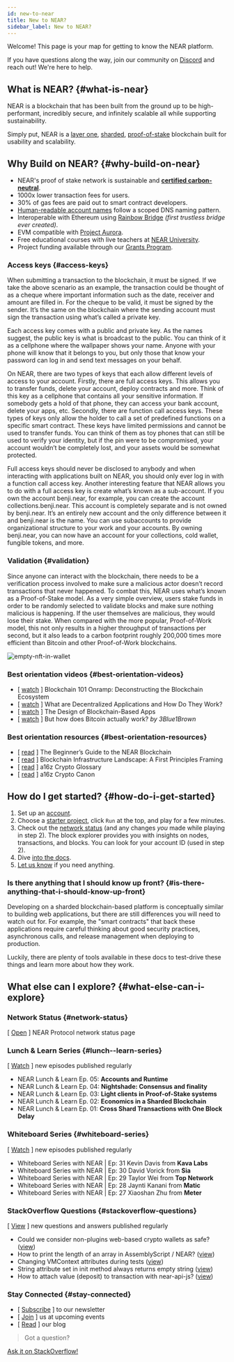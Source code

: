 ```yaml
---
id: new-to-near
title: New to NEAR?
sidebar_label: New to NEAR?
---
```


Welcome! This page is your map for getting to know the NEAR platform.

If you have questions along the way, join our community on [Discord](http://near.chat/) and reach out! We're here to help.

## What is NEAR? {#what-is-near}

NEAR is a blockchain that has been built from the ground up to be high-performant, incredibly secure, and infinitely scalable all while supporting sustainability. 

Simply put, NEAR is a [layer one](https://blockchain-comparison.com/blockchain-protocols/), [sharded](https://near.org/blog/near-launches-simple-nightshade-the-first-step-towards-a-sharded-blockchain/), [proof-of-stake](https://en.wikipedia.org/wiki/Proof_of_stake) blockchain built for usability and scalability.

## Why Build on NEAR? {#why-build-on-near}

- NEAR's proof of stake network is sustainable and **[certified carbon-neutral](https://near.org/blog/the-near-blockchain-is-climate-neutral/)**.
- 1000x lower transaction fees for users.
- 30% of gas fees are paid out to smart contract developers.
- [Human-readable account names](https://docs.near.org/docs/concepts/account) follow a scoped DNS naming pattern.
- Interoperable with Ethereum using [Rainbow Bridge](https://rainbowbridge.app/transfer) _(first trustless bridge ever created)_.
- EVM compatible with [Project Aurora](http://www.aurora.dev).
- Free educational courses with live teachers at [NEAR University](http://near.university).
- Project funding available through our [Grants Program](http://near.org/grants).
 

 
### Access keys {#access-keys}
When submitting a transaction to the blockchain, it must be signed. If we take the above scenario as an example, the transaction could be thought of as a cheque where important information such as the date, receiver and amount are filled in. For the cheque to be valid, it must be signed by the sender. It’s the same on the blockchain where the sending account must sign the transaction using what’s called a private key.
 
Each access key comes with a public and private key. As the names suggest, the public key is what is broadcast to the public. You can think of it as a cellphone where the wallpaper shows your name. Anyone with your phone will know that it belongs to you, but only those that know your password can log in and send text messages on your behalf.
 
On NEAR, there are two types of keys that each allow different levels of access to your account. Firstly, there are full access keys. This allows you to transfer funds, delete your account, deploy contracts and more. Think of this key as a cellphone that contains all your sensitive information. If somebody gets a hold of that phone, they can access your bank account, delete your apps, etc. Secondly, there are function call access keys. These types of keys only allow the holder to call a set of predefined functions on a specific smart contract. These keys have limited permissions and cannot be used to transfer funds. You can think of them as toy phones that can still be used to verify your identity, but if the pin were to be compromised, your account wouldn’t be completely lost, and your assets would be somewhat protected.
 
Full access keys should never be disclosed to anybody and when interacting with applications built on NEAR, you should only ever log in with a function call access key. Another interesting feature that NEAR allows you to do with a full access key is create what’s known as a sub-account. If you own the account benji.near, for example, you can create the account collections.benji.near. This account is completely separate and is not owned by benji.near. It’s an entirely new account and the only difference between it and benji.near is the name. You can use subaccounts to provide organizational structure to your work and your accounts. By owning benji.near, you can now have an account for your collections, cold wallet, fungible tokens, and more.­­

### Validation {#validation} 
Since anyone can interact with the blockchain, there needs to be a verification process involved to make sure a malicious actor doesn’t record transactions that never happened. To combat this, NEAR uses what’s known as a Proof-of-Stake model. As a very simple overview, users stake funds in order to be randomly selected to validate blocks and make sure nothing malicious is happening. If the user themselves are malicious, they would lose their stake. When compared with the more popular, Proof-of-Work model, this not only results in a higher throughput of transactions per second, but it also leads to a carbon footprint roughly 200,000 times more efficient than Bitcoin and other Proof-of-Work blockchains.

![empty-nft-in-wallet](/docs/assets/new-to-near/simple-validator.png)

### Best orientation videos {#best-orientation-videos}

- [ [watch](https://www.youtube.com/watch?v=Y21YtLzGbH0&feature=youtu.b&t=2656) ] Blockchain 101 Onramp: Deconstructing the Blockchain Ecosystem
- [ [watch](https://www.youtube.com/watch?v=Gd-aNfDqgQY&feature=youtu.be&t=1100) ] What are Decentralized Applications and How Do They Work?
- [ [watch](https://www.youtube.com/watch?v=Y21YtLzGbH0&feature=youtu.b&t=2656) ] The Design of Blockchain-Based Apps
- [ [watch](https://www.youtube.com/watch?v=bBC-nXj3Ng4) ] But how does Bitcoin actually work? *by 3Blue1Brown*

### Best orientation resources {#best-orientation-resources}

- [ [read](https://near.org/blog/the-beginners-guide-to-the-near-blockchain/) ] The Beginner’s Guide to the NEAR Blockchain
- [ [read](https://medium.com/@trentmc0/blockchain-infrastructure-landscape-a-first-principles-framing-92cc5549bafe) ] Blockchain Infrastructure Landscape: A First Principles Framing
- [ [read](https://a16z.com/2019/11/08/crypto-glossary/) ] a16z Crypto Glossary
- [ [read](https://a16z.com/2018/02/10/crypto-readings-resources/) ] a16z Crypto Canon


## How do I get started? {#how-do-i-get-started}

1. Set up an [account](https://wallet.testnet.near.org/).
2. Choose a [starter project](http://near.dev/), click `Run` at the top, and play for a few minutes.
3. Check out the [network status](http://explorer.testnet.near.org) (and any changes *you* made while playing in step 2). The block explorer provides you with insights on nodes, transactions, and blocks. You can look for your account ID (used in step 2).
4. Dive [into the docs](https://docs.near.org).
5. [Let us know](http://near.chat) if you need anything.


### Is there anything that I should know up front? {#is-there-anything-that-i-should-know-up-front}

Developing on a sharded blockchain-based platform is conceptually similar to building web applications, but there are still differences you will need to watch out for.  For example, the "smart contracts" that back these applications require careful thinking about good security practices, asynchronous calls, and release management when deploying to production.

Luckily, there are plenty of tools available in these docs to test-drive these things and learn more about how they work.


## What else can I explore? {#what-else-can-i-explore}

### Network Status {#network-status}

[ [Open](https://nearprotocol.statuspal.io/) ] NEAR Protocol network status page

### Lunch & Learn Series {#lunch--learn-series}

[ [Watch](https://www.youtube.com/watch?v=mhJXsOKoSdg&list=PL9tzQn_TEuFW_t9QDzlQJZpEQnhcZte2y) ] new episodes published regularly

- NEAR Lunch & Learn Ep. 05: **Accounts and Runtime**
- NEAR Lunch & Learn Ep. 04: **Nightshade: Consensus and finality**
- NEAR Lunch & Learn Ep. 03: **Light clients in Proof-of-Stake systems**
- NEAR Lunch & Learn Ep. 02: **Economics in a Sharded Blockchain**
- NEAR Lunch & Learn Ep. 01: **Cross Shard Transactions with One Block Delay**

### Whiteboard Series {#whiteboard-series}

[ [Watch](https://www.youtube.com/playlist?list=PL9tzQn_TEuFWweVbfTbaedFdwVrvaYPq4) ] new episodes published regularly

- Whiteboard Series with NEAR | Ep: 31 Kevin Davis from **Kava Labs**
- Whiteboard Series with NEAR | Ep: 30 David Vorick from **Sia**
- Whiteboard Series with NEAR | Ep: 29 Taylor Wei from **Top Network**
- Whiteboard Series with NEAR | Ep: 28 Jaynti Kanani from **Matic**
- Whiteboard Series with NEAR | Ep: 27 Xiaoshan Zhu from **Meter**

### StackOverflow Questions {#stackoverflow-questions}

[ [View](https://stackoverflow.com/tags/nearprotocol) ] new questions and answers published regularly

- Could we consider non-plugins web-based crypto wallets as safe? ([view](https://stackoverflow.com/questions/59165184/could-we-consider-non-plugins-web-based-crypto-wallets-as-safe))
- How to print the length of an array in AssemblyScript / NEAR? ([view](https://stackoverflow.com/questions/57897731/how-to-print-the-length-of-an-array-in-assemblyscript-near))
- Changing VMContext attributes during tests ([view](https://stackoverflow.com/questions/58956740/changing-vmcontext-attributes-during-tests))
- String attribute set in init method always returns empty string ([view](https://stackoverflow.com/questions/58659873/string-attribute-set-in-init-method-always-returns-empty-string))
- How to attach value (deposit) to transaction with near-api-js? ([view](https://stackoverflow.com/questions/57904221/how-to-attach-value-deposit-to-transaction-with-near-api-js))



### Stay Connected {#stay-connected}

- [ [Subscribe](https://near.org/) ] to our newsletter
- [ [Join](https://near.events/) ] us at upcoming events
- [ [Read](https://near.org/blog/) ] our blog

>Got a question?
<a href="https://stackoverflow.com/questions/tagged/nearprotocol">
  <h8>Ask it on StackOverflow!</h8></a>
